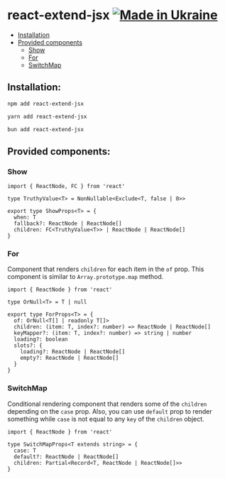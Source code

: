 # react-extend-jsx [![Made in Ukraine](https://img.shields.io/badge/made_in-ukraine-ffd700.svg?labelColor=0057b7)](https://stand-with-ukraine.pp.ua)

- [Installation](#installation)
- [Provided components](#provided-components)
  - [Show](#show)
  - [For](#for)
  - [SwitchMap](#SwitchMap)

## Installation:

```bash
npm add react-extend-jsx
```

```bash
yarn add react-extend-jsx
```

```bash
bun add react-extend-jsx
```

## Provided components:

### Show

```tsx
import { ReactNode, FC } from 'react'

type TruthyValue<T> = NonNullable<Exclude<T, false | 0>>

export type ShowProps<T> = {
  when: T
  fallback?: ReactNode | ReactNode[]
  children: FC<TruthyValue<T>> | ReactNode | ReactNode[]
}
```

### For

Component that renders `children` for each item in the `of` prop.
This component is similar to `Array.prototype.map` method.

```tsx
import { ReactNode } from 'react'

type OrNull<T> = T | null

export type ForProps<T> = {
  of: OrNull<T[] | readonly T[]>
  children: (item: T, index?: number) => ReactNode | ReactNode[]
  keyMapper?: (item: T, index?: number) => string | number
  loading?: boolean
  slots?: {
    loading?: ReactNode | ReactNode[]
    empty?: ReactNode | ReactNode[]
  }
}
```

### SwitchMap

Conditional rendering component that renders some of the `children` depending on the `case` prop.
Also, you can use `default` prop to render something while `case` is not equal to any `key` of the `children` object.

```tsx
import { ReactNode } from 'react'

type SwitchMapProps<T extends string> = {
  case: T
  default?: ReactNode | ReactNode[]
  children: Partial<Record<T, ReactNode | ReactNode[]>>
}
```
